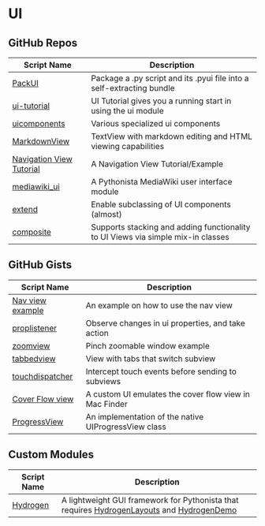 # UI

GitHub Repos
------------

| Script Name        | Description   |
| -------------      | ------------- |
| [PackUI]           | Package a .py script and its .pyui file into a self-extracting bundle |
| [ui-tutorial][]    | UI Tutorial gives you a running start in using the ui module |
| [uicomponents][]   | Various specialized ui components |
| [MarkdownView]     | TextView with markdown editing and HTML viewing capabilities |
| [Navigation View Tutorial] | A Navigation View Tutorial/Example |
| [mediawiki_ui] | A Pythonista MediaWiki user interface module |
| [extend] | Enable subclassing of UI components (almost) |
| [composite] | Supports stacking and adding functionality to UI Views via simple mix-in classes |

GitHub Gists
------------
| Script Name        | Description   |
| -------------      | ------------- |
| [Nav view example][]     | An example on how to use the nav view |
| [proplistener][]     | Observe changes in ui properties, and take action|
| [zoomview][]     | Pinch zoomable window example  |
| [tabbedview][]     | View with tabs that switch subview |
| [touchdispatcher][]     | Intercept touch events before sending to subviews|
| [Cover Flow view][]     | A custom UI emulates the cover flow view in Mac Finder |
| [ProgressView][] | An implementation of the native UIProgressView class |

Custom Modules
------------

| Script Name        | Description   |
| -------------      | ------------- |
| [Hydrogen][]      | A lightweight GUI framework for Pythonista that requires [HydrogenLayouts][] and [HydrogenDemo][]|

[PackUI]: https://github.com/dgelessus/pythonista-scripts/blob/master/PackUI.py
[ui-tutorial]: https://github.com/humberry/ui-tutorial
[Nav view example]: https://gist.github.com/tjferry14/9ea8bfc0c8d089cdb530
[Hydrogen]: https://gist.github.com/BashedCrab/5924965
[HydrogenLayouts]: https://gist.github.com/BashedCrab/6103019
[HydrogenDemo]: https://gist.github.com/BashedCrab/5953776
[uicomponents]: https://github.com/jsbain/uicomponents
[zoomview]: https://gist.github.com/jsbain/6e4e406b07f52a68d961
[touchdispatcher]: https://gist.github.com/jsbain/1cf350e92bb5f59706ca
[tabbedview]: https://gist.github.com/jsbain/fcadaffff4be09c4ec78
[proplistener]: https://gist.github.com/jsbain/87cf25db0d3f1b16c512
[Cover Flow view]: https://gist.github.com/The-Penultimate-Defenestrator/1eb8702f85521004477b
[MarkdownView]: https://github.com/mikaelho/pythonista-markdownview
[ProgressView]: https://gist.github.com/blmacbeth/60bacd65c89e5290f452
[Navigation View Tutorial]: https://github.com/TutorialDoctor/Pythonista-Projects/tree/master/Projects/UI/Navigation%20View%20Tutorial
[mediawiki_ui]: https://github.com/disorientedperson/mediawiki_ui
[extend]: https://github.com/mikaelho/extend
[composite]: https://github.com/mikaelho/pythonista-composite
